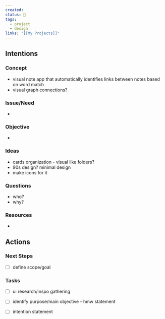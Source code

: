 ```yaml
---
created: 
status: 🔴
tags:
  - project
  - design
links: "[[My Projects]]"
---
```

## Intentions
### Concept
- visual note app that automatically identifies links between notes based on word match
- visual graph connections?
### Issue/Need
- 
### Objective
- 
### Ideas
- cards organization - visual like folders?
- 90s design? minimal design
- make icons for it
### Questions
- who?
- why?
### Resources
- 
## Actions
### Next Steps
- [ ] define scope/goal
### Tasks
- [ ] ui research/inspo gathering
- [ ] identify purpose/main objective - hmw statement
- [ ] intention statement

